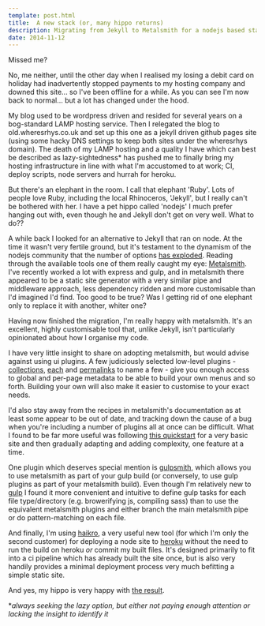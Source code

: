 ```yaml
---
template: post.html
title:  A new stack (or, many hippo returns)
description: Migrating from Jekyll to Metalsmith for a nodejs based static site
date: 2014-11-12
---
```


Missed me?

No, me neither, until the other day when I realised my losing a debit card on holiday had inadvertently stopped payments to my hosting company and downed this site... so I've been offline for a while. As you can see I'm now back to normal... but a lot has changed under the hood. 

My blog used to be wordpress driven and resided for several years on a bog-standard LAMP hosting service. Then I relegated the blog to old.wheresrhys.co.uk and set up this one as a jekyll driven github pages site (using some hacky DNS settings to keep both sites under the wheresrhys domain). The death of my LAMP hosting and a quality I have which can best be described as lazy-sightedness\* has pushed me to finally bring my hosting infrastructure in line with what I'm accustomed to at work; CI, deploy scripts, node servers and hurrah for heroku.

But there's an elephant in the room. I call that elephant 'Ruby'. Lots of people love Ruby, including the local Rhinoceros, 'Jekyll', but I really can't be bothered with her. I have a pet hippo called 'nodejs' I much prefer hanging out with, even though he and Jekyll don't get on very well. What to do??

A while back I looked for an alternative to Jekyll that ran on node. At the time it wasn't very fertile ground, but it's testament to the dynamism of the nodejs community that the number of options [has exploded](https://www.staticgen.com/). Reading through the available tools one of them really caught my eye: [Metalsmith](http://www.metalsmith.io/). I've recently worked a lot with express and gulp, and in metalsmith there appeared to be a static site generator with a very similar pipe and middleware approach, less dependency ridden and more customisable than I'd imagined I'd find. Too good to be true? Was I getting rid of one elephant only to replace it with another, whiter one?

Having now finished the migration, I'm really happy with metalsmith. It's an excellent, highly customisable tool that, unlike Jekyll, isn't particularly opinionated about how I organise my code.

I have very little insight to share on adopting metalsmith, but would advise against using ui plugins. A few judiciously selected low-level plugins - [collections](https://github.com/segmentio/metalsmith-collections), [each](https://www.npmjs.org/package/metalsmith-each) and [permalinks](https://github.com/segmentio/metalsmith-permalinks) to name a few - give you enough access to global and per-page metadata to be able to build your own menus and so forth. Building your own will also make it easier to customise to your exact needs. 

I'd also stay away from the recipes in metalsmith's documentation as at least some appear to be out of date, and tracking down the cause of a bug when you're including a number of plugins all at once can be difficult. What I found to be far more useful was following [this quickstart](http://www.robinthrift.com/posts/metalsmith-part-1-setting-up-the-forge/) for a very basic site and then gradually adapting and adding complexity, one feature at a time.

One plugin which deserves special mention is [gulpsmith](https://www.npmjs.org/package/gulpsmith), which allows you to use metalsmith as part of your gulp build (or conversely, to use gulp plugins as part of your metalsmith build). Even though I'm relatively new to [gulp](http://gulpjs.com) I found it more convenient and intuitive to define gulp tasks for each file type/directory (e.g. browerifying js, compiling sass) than to use the equivalent metalsmith plugins and either branch the main metalsmith pipe or do pattern-matching on each file.

And finally, I'm using [haikro](https://github.com/matthew-andrews/haikro), a very useful new tool (for which I'm only the second customer) for deploying a node site to [heroku](http://heroku.com) without the need to run the build on heroku *or* commit my built files. It's designed primarily to fit into a ci pipeline which has already built the site once, but is also very handily provides a minimal deployment process very much befitting a simple static site.

And yes, my hippo is very happy with [the result](https://github.com/wheresrhys/wheresrhys.github.io). 

\**always seeking the lazy option, but either not paying enough attention or lacking the insight to identify it*